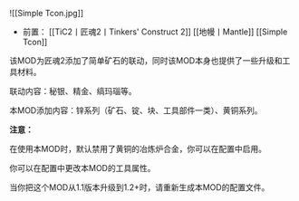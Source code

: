 ![[Simple Tcon.jpg]]
- 前置：
 [[TiC2丨匠魂2丨Tinkers' Construct 2]]
 [[地幔丨Mantle]]
 [[Simple Tcon]]

该MOD为匠魂2添加了简单矿石的联动，同时该MOD本身也提供了一些升级和工具材料。  

联动内容：秘银、精金、缟玛瑙等。

本MOD添加内容：锌系列（矿石、锭、块、工具部件一类）、黄铜系列。

**注意：**

在使用本MOD时，默认禁用了黄铜的冶炼炉合金，你可以在配置中启用。

你可以在配置中更改本MOD的工具属性。

当你把这个MOD从1.1版本升级到1.2+时，请重新生成本MOD的配置文件。